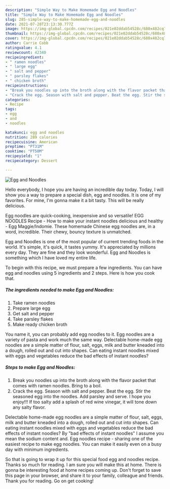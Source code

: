 ```yaml
---
description: "Simple Way to Make Homemade Egg and Noodles"
title: "Simple Way to Make Homemade Egg and Noodles"
slug: 285-simple-way-to-make-homemade-egg-and-noodles
date: 2021-07-28T23:13:30.777Z
image: https://img-global.cpcdn.com/recipes/021e02ddab54528c/680x482cq70/egg-and-noodles-recipe-main-photo.jpg
thumbnail: https://img-global.cpcdn.com/recipes/021e02ddab54528c/680x482cq70/egg-and-noodles-recipe-main-photo.jpg
cover: https://img-global.cpcdn.com/recipes/021e02ddab54528c/680x482cq70/egg-and-noodles-recipe-main-photo.jpg
author: Carrie Cobb
ratingvalue: 4.1
reviewcount: 42340
recipeingredient:
- " ramen noodles"
- " large egg"
- " salt and pepper"
- " parsley flakes"
- " chicken broth"
recipeinstructions:
- "Break you noodles up into the broth along with the flavor packet that comes with ramen noodles. Bring to a boil."
- "Crack the egg. Season with salt and pepper. Beat the egg. Stir the seasoned egg into the noodles. Add parsley and serve. I hope you enjoy!!! If too salty add a splash of red wine vinegar, it will tone down any salty flavor."
categories:
- Recipe
tags:
- egg
- and
- noodles

katakunci: egg and noodles 
nutrition: 289 calories
recipecuisine: American
preptime: "PT31M"
cooktime: "PT50M"
recipeyield: "1"
recipecategory: Dessert

---
```



![Egg and Noodles](https://img-global.cpcdn.com/recipes/021e02ddab54528c/680x482cq70/egg-and-noodles-recipe-main-photo.jpg)

Hello everybody, I hope you are having an incredible day today. Today, I will show you a way to prepare a special dish, egg and noodles. It is one of my favorites. For mine, I'm gonna make it a bit tasty. This will be really delicious.

Egg noodles are quick-cooking, inexpensive and so versatile! EGG NOODLES Recipe - How to make your instant noodles delicious and healthy - Egg Maggie/Indomie. These homemade Chinese egg noodles are, in a word, incredible. Their chewy, bouncy texture is unmatched.

Egg and Noodles is one of the most popular of current trending foods in the world. It's simple, it's quick, it tastes yummy. It's appreciated by millions every day. They are fine and they look wonderful. Egg and Noodles is something which I have loved my entire life.


To begin with this recipe, we must prepare a few ingredients. You can have egg and noodles using 5 ingredients and 2 steps. Here is how you cook that.

<!--inarticleads1-->

##### The ingredients needed to make Egg and Noodles:

1. Take  ramen noodles
1. Prepare  large egg
1. Get  salt and pepper
1. Take  parsley flakes
1. Make ready  chicken broth


You name it, you can probably add egg noodles to it. Egg noodles are a variety of pasta and work much the same way. Delectable home-made egg noodles are a simple matter of flour, salt, eggs, milk and butter kneaded into a dough, rolled out and cut into shapes. Can eating instant noodles mixed with eggs and vegetables reduce the bad effects of instant noodles? 

<!--inarticleads2-->

##### Steps to make Egg and Noodles:

1. Break you noodles up into the broth along with the flavor packet that comes with ramen noodles. Bring to a boil.
1. Crack the egg. Season with salt and pepper. Beat the egg. Stir the seasoned egg into the noodles. Add parsley and serve. I hope you enjoy!!! If too salty add a splash of red wine vinegar, it will tone down any salty flavor.


Delectable home-made egg noodles are a simple matter of flour, salt, eggs, milk and butter kneaded into a dough, rolled out and cut into shapes. Can eating instant noodles mixed with eggs and vegetables reduce the bad effects of instant noodles? By &#34;bad effects of instant noodles&#34; I assume you mean the sodium content and. Egg noodles recipe - sharing one of the easiest recipe to make egg noodles. You can make it easily even on a busy day with minimum ingredients. 

So that is going to wrap it up for this special food egg and noodles recipe. Thanks so much for reading. I am sure you will make this at home. There is gonna be interesting food at home recipes coming up. Don't forget to save this page in your browser, and share it to your family, colleague and friends. Thank you for reading. Go on get cooking!
